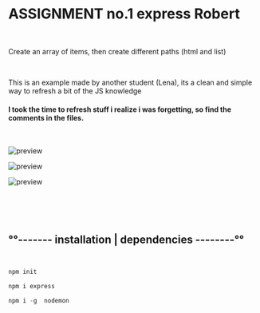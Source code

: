 # ASSIGNMENT no.1 express Robert

<br>

<p>Create an array of items, then create different paths (html and list)  </p>

<br>

<p>This is an example made by another student (Lena), its a clean and simple way to refresh a bit of the JS knowledge  </p>

#### I took the time to refresh stuff i realize i was forgetting, so find the comments in the files.

<br>

![preview](/img/preview1.jpg)

![preview](/img/preview2.jpg)

![preview](/img/preview3.jpg)

<br>
<br>
<br>

## °°------- installation | dependencies --------°°

```javascript


npm init

npm i express

npm i -g  nodemon


```
